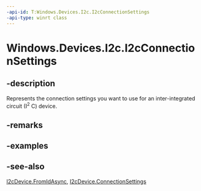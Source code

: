 ```yaml
---
-api-id: T:Windows.Devices.I2c.I2cConnectionSettings
-api-type: winrt class
---
```


<!-- Class syntax.
public class I2cConnectionSettings : Windows.Devices.I2c.II2cConnectionSettings
-->

# Windows.Devices.I2c.I2cConnectionSettings

## -description
Represents the connection settings you want to use for an inter-integrated circuit (I<sup>2</sup> C) device.

## -remarks

## -examples

## -see-also
[I2cDevice.FromIdAsync](i2cdevice_fromidasync.md), [I2cDevice.ConnectionSettings](i2cdevice_connectionsettings.md)